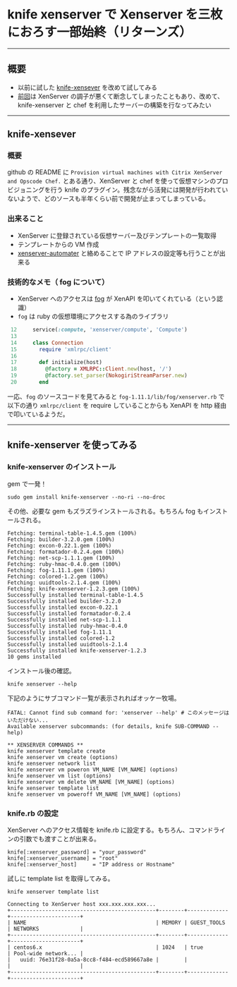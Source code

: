# knife xenserver で Xenserver を三枚におろす一部始終（リターンズ）

***

## 概要

 * 以前に試した [knife-xensever](https://github.com/bvox/knife-xenserver) を改めて試してみる
 * [前回](http://inokara.hateblo.jp/entry/2013/04/14/094554)は XenServer の調子が悪くて断念してしまったこともあり、改めて、knife-xenserver と chef を利用したサーバーの構築を行なってみたい

***

## knife-xensever

### 概要

github の README に `Provision virtual machines with Citrix XenServer and Opscode Chef.` とある通り、XenServer と chef を使って仮想マシンのプロビジョニングを行う knife のプラグイン。残念ながら活発には開発が行われていないようで、どのソースも半年くらい前で開発が止まってしまっている。

### 出来ること

 * XenServer に登録されている仮想サーバー及びテンプレートの一覧取得
 * テンプレートからの VM 作成
 * [xenserver-automater](https://github.com/krobertson/xenserver-automater) と絡めることで IP アドレスの設定等も行うことが出来る

### 技術的なメモ（ fog について）

 * XenServer へのアクセスは [fog](https://github.com/fog/fog) が XenAPI を叩いてくれている（という認識）
 * `fog` は ruby の仮想環境にアクセスする為のライブラリ

```ruby
 12     service(:compute, 'xenserver/compute', 'Compute')
 13 
 14     class Connection
 15       require 'xmlrpc/client'
 16 
 17       def initialize(host)
 18         @factory = XMLRPC::Client.new(host, '/')
 19         @factory.set_parser(NokogiriStreamParser.new)
 20       end
```

一応、`fog` のソースコードを見てみると `fog-1.11.1/lib/fog/xenserver.rb` で以下の通り `xmlrpc/client` を require していることからも XenAPI を http 経由で叩いているようだ。

***

## knife-xenserver を使ってみる

### knife-xenserver のインストール

gem で一発！

```
sudo gem install knife-xenserver --no-ri --no-droc
```

その他、必要な gem もズラズラインストールされる。もちろん fog もインストールされる。

```
Fetching: terminal-table-1.4.5.gem (100%)
Fetching: builder-3.2.0.gem (100%)
Fetching: excon-0.22.1.gem (100%)
Fetching: formatador-0.2.4.gem (100%)
Fetching: net-scp-1.1.1.gem (100%)
Fetching: ruby-hmac-0.4.0.gem (100%)
Fetching: fog-1.11.1.gem (100%)
Fetching: colored-1.2.gem (100%)
Fetching: uuidtools-2.1.4.gem (100%)
Fetching: knife-xenserver-1.2.3.gem (100%)
Successfully installed terminal-table-1.4.5
Successfully installed builder-3.2.0
Successfully installed excon-0.22.1
Successfully installed formatador-0.2.4
Successfully installed net-scp-1.1.1
Successfully installed ruby-hmac-0.4.0
Successfully installed fog-1.11.1
Successfully installed colored-1.2
Successfully installed uuidtools-2.1.4
Successfully installed knife-xenserver-1.2.3
10 gems installed
```

インストール後の確認。

```
knife xenserver --help
```

下記のようにサブコマンド一覧が表示されればオッケー牧場。

```
FATAL: Cannot find sub command for: 'xenserver --help' # このメッセージはいただけない...
Available xenserver subcommands: (for details, knife SUB-COMMAND --help)

** XENSERVER COMMANDS **
knife xenserver template create
knife xenserver vm create (options)
knife xenserver network list
knife xenserver vm poweron VM_NAME [VM_NAME] (options)
knife xenserver vm list (options)
knife xenserver vm delete VM_NAME [VM_NAME] (options)
knife xenserver template list
knife xenserver vm poweroff VM_NAME [VM_NAME] (options)
```

### knife.rb の設定

XenServer へのアクセス情報を knife.rb に設定する。もちろん、コマンドラインの引数でも渡すことが出来る。

```
knife[:xenserver_password] = "your_password"
knife[:xenserver_username] = "root"
knife[:xenserver_host]     = "IP address or Hostname"
```

試しに template list を取得してみる。

```
knife xenserver template list
```

```
Connecting to XenServer host xxx.xxx.xxx.xxx...
+----------------------------------------------+--------+-------------+----------------------+
| NAME                                         | MEMORY | GUEST_TOOLS | NETWORKS             |
+----------------------------------------------+--------+-------------+----------------------+
| centos6.x                                    | 1024   | true        | Pool-wide network... |
|   uuid: 76e31f28-0a5a-8cc8-f484-ecd589667a8e |        |             |                      |
+----------------------------------------------+--------+-------------+----------------------+
```
